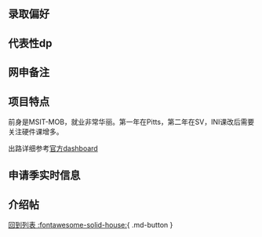 ## 录取偏好

## 代表性dp

## 网申备注

## 项目特点
前身是MSIT-MOB，就业非常华丽。第一年在Pitts，第二年在SV，INI课改后需要关注硬件课增多。

出路详细参考[官方dashboard](https://www.cmu.edu/career/outcomes/post-grad-dashboard.html)
## 申请季实时信息

## 介绍帖

[回到列表 :fontawesome-solid-house:](选校梯度.md){ .md-button }
